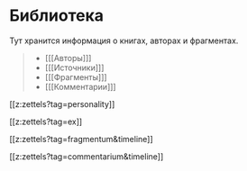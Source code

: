 # Библиотека
Тут хранится информация о книгах, авторах и фрагментах.

>- [[[Авторы]]] 
>- [[[Источники]]]
>- [[[Фрагменты]]]
>- [[[Комментарии]]] 



[[z:zettels?tag=personality]]

[[z:zettels?tag=ex]]

[[z:zettels?tag=fragmentum&timeline]]

[[z:zettels?tag=commentarium&timeline]]
